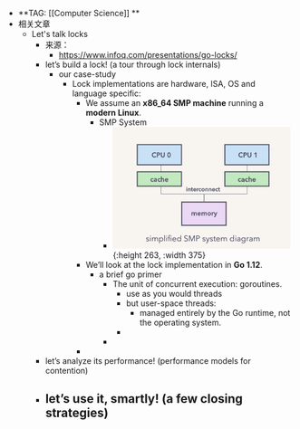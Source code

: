 - **TAG: [[Computer Science]] **
- 相关文章
	- Let's talk locks
		- 来源：
			- https://www.infoq.com/presentations/go-locks/
		- let’s build a lock! (a tour through lock internals)
			- our case-study
				- Lock implementations are hardware, ISA, OS and language specific:
					- We assume an **x86_64 SMP machine** running a **modern Linux**.
						- SMP System
							- ![image.png](../assets/image_1683719235930_0.png){:height 263, :width 375}
					- We’ll look at the lock implementation in **Go 1.12**.
						- a brief go primer
							- The unit of concurrent execution: goroutines.
								- use as you would threads
								- but user-space threads:
									- managed entirely by the Go runtime, not the operating system.
								-
							-
					-
		- let’s analyze its performance! (performance models for contention)
		- let’s use it, smartly! (a few closing strategies)
			-